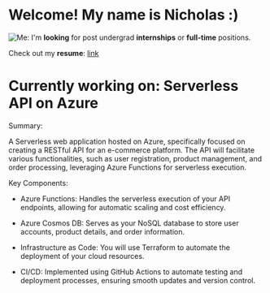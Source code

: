 # Welcome! My name is Nicholas :)
![Me:](https://www.google.com/imgres?q=images&imgurl=https%3A%2F%2Fcdn.pixabay.com%2Fphoto%2F2015%2F04%2F23%2F22%2F00%2Ftree-736885_640.jpg&imgrefurl=https%3A%2F%2Fpixabay.com%2Fimages%2Fsearch%2F&docid=paFdfaKDdCMvfM&tbnid=m57Fdarda7KehM&vet=12ahUKEwiE6dCZ0qyJAxVdHUQIHcS1J0YQM3oECGYQAA..i&w=640&h=398&hcb=2&ved=2ahUKEwiE6dCZ0qyJAxVdHUQIHcS1J0YQM3oECGYQAA)
I'm **looking** for post undergrad **internships** or **full-time** positions.

Check out my **resume**: [link](https://drive.google.com/file/d/16To6klIGv_8ghfu8vRi_H40cRCthsyt9/view?usp=sharing)

<!--
**ngirmes/ngirmes** is a ✨ _special_ ✨ repository because its `README.md` (this file) appears on your GitHub profile.

Here are some ideas to get you started:

- 🔭 I’m currently working on ...
- 🌱 I’m currently learning ...
- 👯 I’m looking to collaborate on ...
- 🤔 I’m looking for help with ...
- 💬 Ask me about ...
- 📫 How to reach me: ...
- 😄 Pronouns: ...
- ⚡ Fun fact: ...
-->
# Currently working on: Serverless API on Azure
Summary:

A Serverless web application hosted on Azure, specifically focused on creating a RESTful API for an e-commerce platform. The API will facilitate various functionalities, such as user registration, product management, and order processing, leveraging Azure Functions for serverless execution.

Key Components:

- Azure Functions: Handles the serverless execution of your API endpoints, allowing for automatic scaling and cost efficiency.
    
- Azure Cosmos DB: Serves as your NoSQL database to store user accounts, product details, and order information.
    
- Infrastructure as Code: You will use Terraform to automate the deployment of your cloud resources.
    
- CI/CD: Implemented using GitHub Actions to automate testing and deployment processes, ensuring smooth updates and version control.
